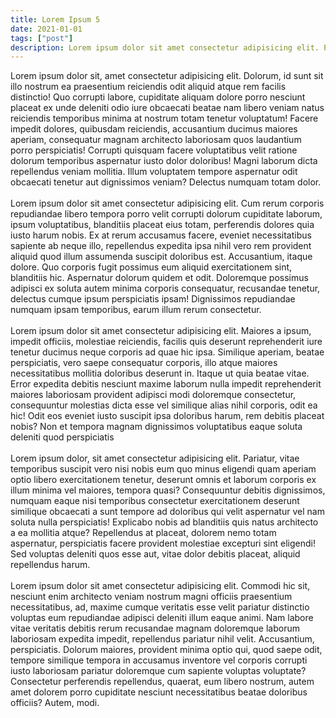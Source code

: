 ```yaml
---
title: Lorem Ipsum 5
date: 2021-01-01
tags: ["post"]
description: Lorem ipsum dolor sit amet consectetur adipisicing elit. Perferendis accusantium sit illo neque rem omnis quaerat, nam similique vitae delectus ad magni vel quo maxime, magnam placeat. Reprehenderit, distinctio aliquam.
---
```


Lorem ipsum dolor sit, amet consectetur adipisicing elit. Dolorum, id sunt sit illo nostrum ea praesentium reiciendis odit aliquid atque rem facilis distinctio! Quo corrupti labore, cupiditate aliquam dolore porro nesciunt placeat ex unde deleniti odio iure obcaecati beatae nam libero veniam natus reiciendis temporibus minima at nostrum totam tenetur voluptatum! Facere impedit dolores, quibusdam reiciendis, accusantium ducimus maiores aperiam, consequatur magnam architecto laboriosam quos laudantium porro perspiciatis! Corrupti quisquam facere voluptatibus velit ratione dolorum temporibus aspernatur iusto dolor doloribus! Magni laborum dicta repellendus veniam mollitia. Illum voluptatem tempore aspernatur odit obcaecati tenetur aut dignissimos veniam? Delectus numquam totam dolor.
<br>
<br>
Lorem ipsum dolor sit amet consectetur adipisicing elit. Cum rerum corporis repudiandae libero tempora porro velit corrupti dolorum cupiditate laborum, ipsum voluptatibus, blanditiis placeat eius totam, perferendis dolores quia iusto harum nobis. Ex at rerum accusamus facere, eveniet necessitatibus sapiente ab neque illo, repellendus expedita ipsa nihil vero rem provident aliquid quod illum assumenda suscipit doloribus est. Accusantium, itaque dolore. Quo corporis fugit possimus eum aliquid exercitationem sint, blanditiis hic. Aspernatur dolorum quidem et odit. Doloremque possimus adipisci ex soluta autem minima corporis consequatur, recusandae tenetur, delectus cumque ipsum perspiciatis ipsam! Dignissimos repudiandae numquam ipsam temporibus, earum illum rerum consectetur.
<br>
<br>
Lorem ipsum dolor sit amet consectetur adipisicing elit. Maiores a ipsum, impedit officiis, molestiae reiciendis, facilis quis deserunt reprehenderit iure tenetur ducimus neque corporis ad quae hic ipsa. Similique aperiam, beatae perspiciatis, vero saepe consequatur corporis, illo atque maiores necessitatibus mollitia doloribus deserunt in. Itaque ut quia beatae vitae. Error expedita debitis nesciunt maxime laborum nulla impedit reprehenderit maiores laboriosam provident adipisci modi doloremque consectetur, consequuntur molestias dicta esse vel similique alias nihil corporis, odit ea hic! Odit eos eveniet iusto suscipit ipsa doloribus harum, rem debitis placeat nobis? Non et tempora magnam dignissimos voluptatibus eaque soluta deleniti quod perspiciatis
<br>
<br>
Lorem ipsum dolor, sit amet consectetur adipisicing elit. Pariatur, vitae temporibus suscipit vero nisi nobis eum quo minus eligendi quam aperiam optio libero exercitationem tenetur, deserunt omnis et laborum corporis ex illum minima vel maiores, tempora quasi? Consequuntur debitis dignissimos, numquam eaque nisi temporibus consectetur exercitationem deserunt similique obcaecati a sunt tempore ad doloribus qui velit aspernatur vel nam soluta nulla perspiciatis! Explicabo nobis ad blanditiis quis natus architecto a ea mollitia atque? Repellendus at placeat, dolorem nemo totam aspernatur, perspiciatis facere provident molestiae excepturi sint eligendi! Sed voluptas deleniti quos esse aut, vitae dolor debitis placeat, aliquid repellendus harum.
<br>
<br>
Lorem ipsum dolor sit amet consectetur adipisicing elit. Commodi hic sit, nesciunt enim architecto veniam nostrum magni officiis praesentium necessitatibus, ad, maxime cumque veritatis esse velit pariatur distinctio voluptas eum repudiandae adipisci deleniti illum eaque animi. Nam labore vitae veritatis debitis rerum recusandae magnam doloremque laborum laboriosam expedita impedit, repellendus pariatur nihil velit. Accusantium, perspiciatis. Dolorum maiores, provident minima optio qui, quod saepe odit, tempore similique tempora in accusamus inventore vel corporis corrupti iusto laboriosam pariatur doloremque cum sapiente voluptas voluptate? Consectetur perferendis repellendus, quaerat, eum libero nostrum, autem amet dolorem porro cupiditate nesciunt necessitatibus beatae doloribus officiis? Autem, modi.